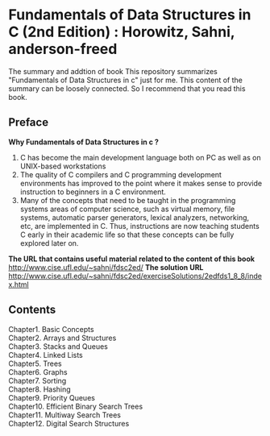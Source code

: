 # Fundamentals of Data Structures in C (2nd Edition) : Horowitz, Sahni, anderson-freed
The summary and addtion of book
This repository summarizes "Fundamentals of Data Structures in c" just for me. This content of the summary can be loosely connected. So I recommend that you read this book.

## Preface
**Why Fundamentals of Data Structures in c ?**<br />
1. C has become the main development language both on PC as well as on UNIX-based workstations<br/>
2. The quality of C compilers and C programming development environments has improved to the point where it makes sense to provide instruction to beginners in a C environment.<br/>
3. Many of the concepts that need to be taught in the programming systems areas of computer science, such as virtual memory, file systems, automatic parser generators, lexical analyzers, networking, etc, are implemented in C. Thus, instructions are now teaching students C early in their academic life so that these concepts can be fully explored later on.

**The URL that contains useful material related to the content of this book**<br/>
http://www.cise.ufl.edu/~sahni/fdsc2ed/
**The solution URL**<br/>
http://www.cise.ufl.edu/~sahni/fdsc2ed/exerciseSolutions/2edfds1_8_8/index.html


## Contents
Chapter1. Basic Concepts<br/>
Chapter2. Arrays and Structures<br/>
Chapter3. Stacks and Queues<br/>
Chapter4. Linked Lists<br/>
Chapter5. Trees<br/>
Chapter6. Graphs<br/>
Chapter7. Sorting<br/>
Chapter8. Hashing<br/>
Chapter9. Priority Queues<br/>
Chapter10. Efficient Binary Search Trees<br/>
Chapter11. Multiway Search Trees<br/>
Chapter12. Digital Search Structures
